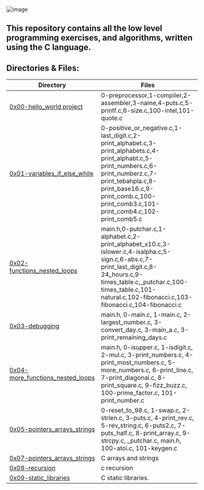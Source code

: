![image](https://www.ictacademy.in/pages/assets/base/img/content/stock/cprogram.jpg)

## This repository contains all the low level programming exercises, and algorithms, written using the C language.

## Directories & Files:

Directory | Files
--------- | -----
[0x00-hello_world project](https://github.com/Mike-chege/alx-low_level_programming/tree/master/0x00-hello_world) | 0-preprocessor,1-compiler,2-assembler,3-name,4-puts.c,5-printf.c,6-size.c,100-intel,101-quote.c
[0x01-variables_if_else_while](https://github.com/Mike-chege/alx-low_level_programming/tree/master/0x01-variables_if_else_while) | 0-positive_or_negative.c,1-last_digit.c,2-print_alphabet.c,3-print_alphabets.c,4-print_alphabt.c,5-print_numbers.c,6-print_numberz.c,7-print_tebahpla.c,8-print_base16.c,9-print_comb.c,100-print_comb3.c,101-print_comb4.c,102-print_comb5.c
[0x02-functions_nested_loops](https://github.co/Mike-chege/alx-low_level_programming/tree/master/0x02-functions_nested_loops) | main.h,0-putchar.c,1-alphabet.c,2-print_alphabet_x10.c,3-islower.c,4-isalpha.c,5-sign.c,6-abs.c,7-print_last_digit.c,8-24_hours.c,9-times_table.c,_putchar.c,100-times_table.c,101-natural.c,102-fibonacci.c,103-fibonacci.c,104-fibonacci.c
[0x03-debugging](https://github.com/Mike-chege/alx-low_level_programming/tree/master/0x03-debugging) | main.h, 0-main.c, 1-main.c, 2-largest_number.c, 3-convert_day.c, 3-main_a.c, 3-print_remaining_days.c
[0x04-more_functions_nested_loops](https://github.com/Mike-chege/alx-low_level_programming/tree/master/0x04-more_functions_nested_loops) | main.h, 0-isupper.c, 1-isdigit.c, 2-mul.c, 3-print_numbers.c, 4-print_most_numbers.c, 5-more_numbers.c, 6-print_line.c, 7-print_diagonal.c, 8-print_square.c, 9-fizz_buzz.c, 100-prime_factor.c, 101-print_number.c
[0x05-pointers_arrays_strings](https://github.com/Mike-chege/alx-low_level_programming/tree/master/0x05-pointers_arrays_strings) | 0-reset_to_98.c, 1-swap.c, 2-strlen.c, 3-puts.c, 4-print_rev.c, 5-rev_string.c, 6-puts2.c, 7-puts_half.c, 8-print_array.c, 9-strcpy.c, _putchar.c, main.h, 100-atoi.c, 101-keygen.c
[0x07-pointers_arrays_strings](https://github.com/mikechege01/alx-low_level_programming/tree/master/0x07-pointers_arrays_strings) | C arrays and strings
[0x08-recursion](https://github.com/Mike-chege/alx-low_level_programming/tree/master/0x08-recursion) | c recursion
[0x09-static_libraries](https://github.com/Mike-chege/alx-low_level_programming/tree/master/0x09-static_libraries) | C static libraries.
